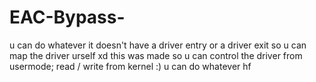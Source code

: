 # EAC-Bypass-
u can do whatever it doesn't have a driver entry or a driver exit so u can map the driver urself xd
this was made so u can control the driver from usermode; read / write from kernel :) u can do whatever hf
